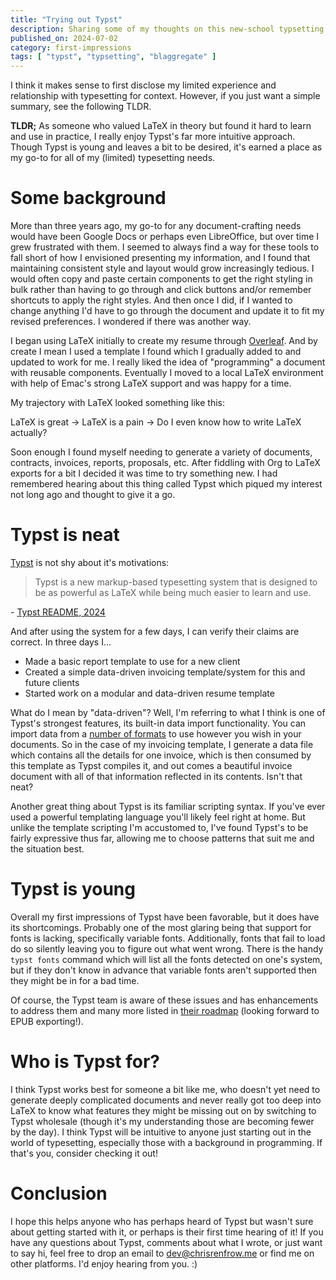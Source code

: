```yaml
---
title: "Trying out Typst"
description: Sharing some of my thoughts on this new-school typsetting system as I begin to use it
published_on: 2024-07-02
category: first-impressions
tags: [ "typst", "typsetting", "blaggregate" ]
---
```


I think it makes sense to first disclose my limited experience and relationship with typesetting for context. However, if you just want a simple summary, see the following TLDR.

**TLDR;** As someone who valued LaTeX in theory but found it hard to learn and use in practice, I really enjoy Typst's far more intuitive approach. Though Typst is young and leaves a bit to be desired, it's earned a place as my go-to for all of my (limited) typesetting needs.

# Some background

More than three years ago, my go-to for any document-crafting needs would have been Google Docs or perhaps even LibreOffice, but over time I grew frustrated with them. I seemed to always find a way for these tools to fall short of how I envisioned presenting my information, and I found that maintaining consistent style and layout would grow increasingly tedious. I would often copy and paste certain components to get the right styling in bulk rather than having to go through and click buttons and/or remember shortcuts to apply the right styles. And then once I did, if I wanted to change anything I'd have to go through the document and update it to fit my revised preferences. I wondered if there was another way.

I began using LaTeX initially to create my resume through [Overleaf](https://www.overleaf.com/). And by create I mean I used a template I found which I gradually added to and updated to work for me. I really liked the idea of "programming" a document with reusable components. Eventually I moved to a local LaTeX environment with help of Emac's strong LaTeX support and was happy for a time.

My trajectory with LaTeX looked something like this:

LaTeX is great -> LaTeX is a pain -> Do I even know how to write LaTeX actually? 

Soon enough I found myself needing to generate a variety of documents, contracts, invoices, reports, proposals, etc. After fiddling with Org to LaTeX exports for a bit I decided it was time to try something new. I had remembered hearing about this thing called Typst which piqued my interest not long ago and thought to give it a go.

# Typst is neat

[Typst](https://github.com/typst/typst) is not shy about it's motivations:

> Typst is a new markup-based typesetting system that is designed to be as powerful as LaTeX while being much easier to learn and use.

\- [Typst README, 2024](https://github.com/typst/typst/blob/45366c0112ac7a6197cee35f1e180c6a00923e05/README.md)

And after using the system for a few days, I can verify their claims are correct. In three days I...

- Made a basic report template to use for a new client
- Created a simple data-driven invoicing template/system for this and future clients
- Started work on a modular and data-driven resume template

What do I mean by "data-driven"? Well, I'm referring to what I think is one of Typst's strongest features, its built-in data import functionality. You can import data from a [number of formats](https://typst.app/docs/reference/data-loading/) to use however you wish in your documents. So in the case of my invoicing template, I generate a data file which contains all the details for one invoice, which is then consumed by this template as Typst compiles it, and out comes a beautiful invoice document with all of that information reflected in its contents. Isn't that neat?

Another great thing about Typst is its familiar scripting syntax. If you've ever used a powerful templating language you'll likely feel right at home. But unlike the template scripting I'm accustomed to, I've found Typst's to be fairly expressive thus far, allowing me to choose patterns that suit me and the situation best.

# Typst is young

Overall my first impressions of Typst have been favorable, but it does have its shortcomings. Probably one of the most glaring being that support for fonts is lacking, specifically variable fonts. Additionally, fonts that fail to load do so silently leaving you to figure out what went wrong. There is the handy `typst fonts` command which will list all the fonts detected on one's system, but if they don't know in advance that variable fonts aren't supported then they might be in for a bad time.

Of course, the Typst team is aware of these issues and has enhancements to address them and many more listed in [their roadmap](https://typst.app/docs/roadmap/) (looking forward to EPUB exporting!).

# Who is Typst for?

I think Typst works best for someone a bit like me, who doesn't yet need to generate deeply complicated documents and never really got too deep into LaTeX to know what features they might be missing out on by switching to Typst wholesale (though it's my understanding those are becoming fewer by the day). I think Typst will be intuitive to anyone just starting out in the world of typesetting, especially those with a background in programming. If that's you, consider checking it out!

# Conclusion

I hope this helps anyone who has perhaps heard of Typst but wasn't sure about getting started with it, or perhaps is their first time hearing of it! If you have any questions about Typst, comments about what I wrote, or just want to say hi, feel free to drop an email to dev@chrisrenfrow.me or find me on other platforms. I'd enjoy hearing from you. :)
